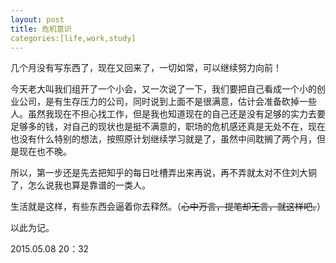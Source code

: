 ```yaml
---
layout: post
title: 危机意识
categories:[life,work,study]
---
```


几个月没有写东西了，现在又回来了，一切如常，可以继续努力向前！

今天老大叫我们组开了一个小会，又一次说了一下，我们要把自己看成一个小的创业公司，是有生存压力的公司，同时说到上面不是很满意，估计会准备砍掉一些人。虽然我现在不担心找工作，但是我也知道现在的自己还是没有足够的实力去要足够多的钱，对自己的现状也是挺不满意的，职场的危机感还真是无处不在，现在也没有什么特别的想法，按照原计划继续学习就是了，虽然中间耽搁了两个月，但是现在也不晚。

所以，第一步还是先去把知乎的每日吐槽弄出来再说，再不弄就太对不住刘大铜了，怎么说我也算是靠谱的一类人。

生活就是这样，有些东西会逼着你去释然。（<del>心中万言，提笔却无言，就这样吧。</del>）

以此为记。

2015.05.08  20：32